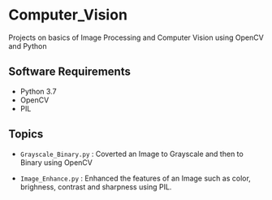 # Computer_Vision
Projects on basics of Image Processing and Computer Vision using OpenCV and Python


## Software Requirements
* Python 3.7
* OpenCV
* PIL


## Topics
* `Grayscale_Binary.py` : Coverted an Image to Grayscale and then to Binary using OpenCV

* `Image_Enhance.py`  : Enhanced the features of an Image such as color, brighness, contrast and sharpness using PIL.
